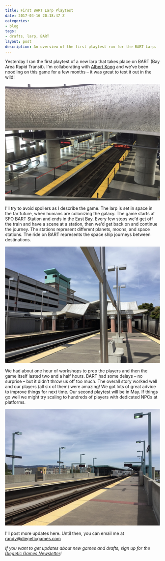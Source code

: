 ```yaml
---
title: First BART Larp Playtest
date: 2017-04-16 20:18:47 Z
categories:
- blog
tags:
- drafts, larp, BART
layout: post
description: An overview of the first playtest run for the BART Larp.
---
```

Yesterday I ran the first playtest of a new larp that takes place on BART (Bay Area Rapid Transit). I'm collaborating with [Albert Kong](http://www.lethalbeef.com/) and we've been noodling on this game for a few months – it was great to test it out in the wild!

![SFO Bart Station - the start of the larp](/img/blog/sfo-bart-station.jpg)

I'll try to avoid spoilers as I describe the game. The larp is set in space in the far future, when humans are colonizing the galaxy. The game starts at SFO BART Station and ends in the East Bay. Every few stops we'd get off the train and have a scene at a station, then we'd get back on and continue the journey. The stations represent different planets, moons, and space stations. The ride on BART represents the space ship journeys between destinations.

![Colma Bart Station - in the middle of our journey](/img/blog/colma-bart-station.jpg)

We had about one hour of workshops to prep the players and then the game itself lasted two and a half hours. BART had some delays – no surprise – but it didn't throw us off too much. The overall story worked well and our players (all six of them) were amazing! We got lots of great advice to improve things for next time. Our second playtest will be in May. If things go well we might try scaling to hundreds of players with dedicated NPCs at platforms.

![West Oakland BART Station - near the end of the larp](/img/blog/west-oakland-bart-station.jpg)

I'll post more updates here. Until then, you can email me at [randy@diegeticgames.com](mailto:randy@diegeticgames.com)

_If you want to get updates about new games and drafts, sign up for the [Diegetic Games Newsletter](http://eepurl.com/cvSa2f)!_
